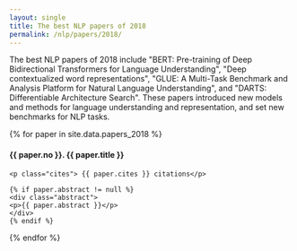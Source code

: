 ```yaml
---
layout: single
title: The best NLP papers of 2018
permalink: /nlp/papers/2018/
---
```


<div>
<p class="featured_snippet">The best NLP papers of 2018 include "BERT: Pre-training of Deep Bidirectional Transformers for Language Understanding", "Deep contextualized word representations", "GLUE: A Multi-Task Benchmark and Analysis Platform for Natural Language Understanding", and "DARTS: Differentiable Architecture Search". These papers introduced new models and methods for language understanding and representation, and set new benchmarks for NLP tasks.</p>
{% for paper in site.data.papers_2018 %}
    <h4>{{ paper.no }}. <a href="{{ paper.url }}" style="text-decoration:none" target="_blank">{{ paper.title }}</a></h4>

    <p class="cites"> {{ paper.cites }} citations</p>

    {% if paper.abstract != null %}
    <div class="abstract">
    <p>{{ paper.abstract }}</p>
    </div>
    {% endif %}
{% endfor %}
</div>

